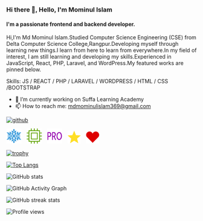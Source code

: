 ### Hi there 👋, Hello, I'm Mominul Islam
#### I'm a passionate frontend and backend developer.
Hi,I'm Md Mominul Islam.Studied Computer Science Engineering (CSE) from Delta Computer Science College,Rangpur.Developing myself through learning new things.I learn from here to learn from everywhere.In my field of interest, I am still learning and developing my skills.Experienced in JavaScript, React, PHP, Laravel, and WordPress.My featured works are pinned below.

Skills: JS / REACT / PHP / LARAVEL / WORDPRESS / HTML / CSS /BOOTSTRAP

- 🔭 I’m currently working on Suffa Learning Academy 
- 📫 How to reach me: mdmominulislam369@gmail.com 


[<img src='https://cdn.jsdelivr.net/npm/simple-icons@3.0.1/icons/github.svg' alt='github' height='40'>](https://github.com/mominulislam14)  

<a href='https://archiveprogram.github.com/'><img src='https://raw.githubusercontent.com/acervenky/animated-github-badges/master/assets/acbadge.gif' width='40' height='40'></a> <a href='https://docs.github.com/en/developers'><img src='https://raw.githubusercontent.com/acervenky/animated-github-badges/master/assets/devbadge.gif' width='40' height='40'></a> <a href='https://github.com/pricing'><img src='https://raw.githubusercontent.com/acervenky/animated-github-badges/master/assets/pro.gif' width='40' height='40'></a> <a href='https://stars.github.com/'><img src='https://raw.githubusercontent.com/acervenky/animated-github-badges/master/assets/starbadge.gif' width='35' height='35'></a> <a href='https://docs.github.com/en/github/supporting-the-open-source-community-with-github-sponsors'><img src='https://raw.githubusercontent.com/acervenky/animated-github-badges/master/assets/sponsorbadge.gif' width='35' height='35'></a> 

[![trophy](https://github-profile-trophy.vercel.app/?username=mominulislam14)](https://github.com/ryo-ma/github-profile-trophy)

[![Top Langs](https://github-readme-stats.vercel.app/api/top-langs/?username=mominulislam14)](https://github.com/anuraghazra/github-readme-stats)

![GitHub stats](https://github-readme-stats.vercel.app/api?username=mominulislam14&show_icons=true)  

![GitHub Activity Graph](https://activity-graph.herokuapp.com/graph?username=mominulislam14)  

![GitHub streak stats](https://github-readme-streak-stats.herokuapp.com/?user=mominulislam14)  

![Profile views](https://gpvc.arturio.dev/mominulislam14)  
